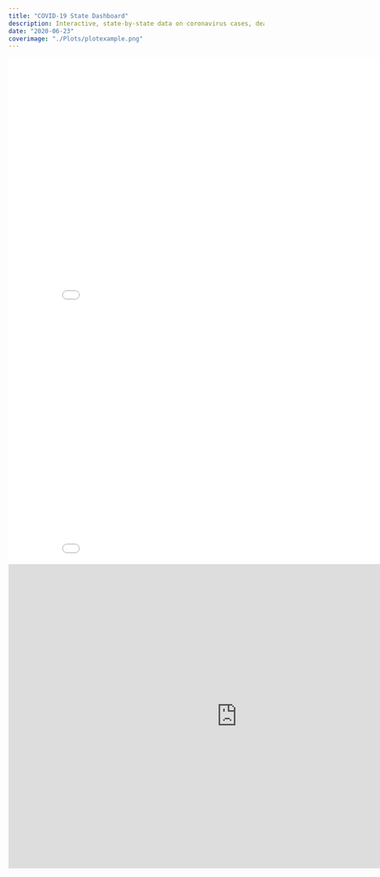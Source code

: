 ```yaml
---
title: "COVID-19 State Dashboard"
description: Interactive, state-by-state data on coronavirus cases, deaths, and testing...
date: "2020-06-23"
coverimage: "./Plots/plotexample.png"
---
```


<iframe width="900" height="500" frameborder="0" scrolling="yes" src="//plotly.com/~shahv1057/4.embed"></iframe>

<iframe width="900" height="500" frameborder="0" scrolling="yes" src="//plotly.com/~shahv1057/14.embed"></iframe>

<iframe id="igraph" scrolling="yes" style="border:none;" seamless="seamless" src="https://shahv1057.github.io/COVIDtesting/testing.html" height="600" width="900"></iframe>